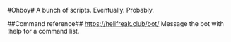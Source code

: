 #Ohboy#
A bunch of scripts. Eventually. Probably.

##Command reference##
https://helifreak.club/bot/
Message the bot with !help for a command list.

